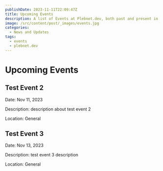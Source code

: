 ```yaml
---
publishDate: 2023-11-11T22:09:47Z
title: Upcoming Events
description: A list of Events at Plebnet.dev, both past and present in Discord.
image: /src/content/post/_images/events.jpg
categories:
  - News and Updates
tags:
  - events
  - plebnet.dev
---
```


# Upcoming Events

## Test Event 2

Date: Nov 11, 2023

Description:
description about test event 2

Location: General

## Test Event 3

Date: Nov 13, 2023

Description:
test event 3 description

Location: General
